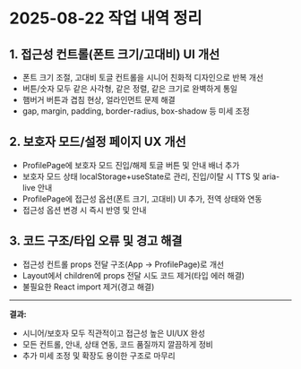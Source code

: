 # 2025-08-22 작업 내역 정리

## 1. 접근성 컨트롤(폰트 크기/고대비) UI 개선
- 폰트 크기 조절, 고대비 토글 컨트롤을 시니어 친화적 디자인으로 반복 개선
- 버튼/숫자 모두 같은 사각형, 같은 정렬, 같은 크기로 완벽하게 통일
- 햄버거 버튼과 겹침 현상, 얼라인먼트 문제 해결
- gap, margin, padding, border-radius, box-shadow 등 미세 조정

## 2. 보호자 모드/설정 페이지 UX 개선
- ProfilePage에 보호자 모드 진입/해제 토글 버튼 및 안내 배너 추가
- 보호자 모드 상태 localStorage+useState로 관리, 진입/이탈 시 TTS 및 aria-live 안내
- ProfilePage에 접근성 옵션(폰트 크기, 고대비) UI 추가, 전역 상태와 연동
- 접근성 옵션 변경 시 즉시 반영 및 안내

## 3. 코드 구조/타입 오류 및 경고 해결
- 접근성 컨트롤 props 전달 구조(App → ProfilePage)로 개선
- Layout에서 children에 props 전달 시도 코드 제거(타입 에러 해결)
- 불필요한 React import 제거(경고 해결)

---

**결과:**
- 시니어/보호자 모두 직관적이고 접근성 높은 UI/UX 완성
- 모든 컨트롤, 안내, 상태 연동, 코드 품질까지 깔끔하게 정비
- 추가 미세 조정 및 확장도 용이한 구조로 마무리
